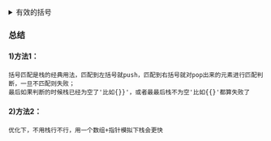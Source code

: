 <details>
<summary>
有效的括号
</summary>

> https://leetcode-cn.com/problems/valid-parentheses/
```
给定一个只包括 '('，')'，'{'，'}'，'['，']' 的字符串，判断字符串是否有效。

有效字符串需满足：

左括号必须用相同类型的右括号闭合。
左括号必须以正确的顺序闭合。
注意空字符串可被认为是有效字符串。
```

</details>

### 总结

#### 1)方法1：
```
括号匹配是栈的经典用法，匹配到左括号就push，匹配到右括号就对pop出来的元素进行匹配判断，一旦不匹配则失败；
最后如果判断的时候栈已经为空了'比如{}}'，或者最最后栈不为空'比如{{}'都算失败了
```

#### 2)方法2：
```
优化下，不用栈行不行，用一个数组+指针模拟下栈会更快
```
